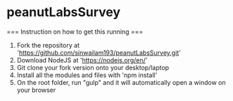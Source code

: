 # peanutLabsSurvey

=== Instruction on how to get this running ===

1. Fork the repository at 'https://github.com/sinwailam193/peanutLabsSurvey.git'
2. Download NodeJS at 'https://nodejs.org/en/'
3. Git clone your fork version onto your desktop/laptop
4. Install all the modules and files with 'npm install'
5. On the root folder, run "gulp" and it will automatically open a window on your browser
